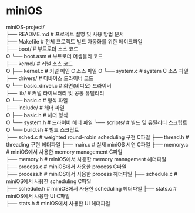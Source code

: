 # miniOS

miniOS-project/  
├── README.md               # 프로젝트 설명 및 사용 방법 문서  
├── Makefile                # 전체 프로젝트 빌드 자동화를 위한 메이크파일  
├── boot/                   # 부트로더 소스 코드  
O   └── boot.asm            # 부트로더 어셈블리 코드  
├── kernel/                 # 커널 소스 코드  
O   ├──  kernel.c           # 커널 메인 C 소스 파일
O   └──  system.c           # system C 소스 파일
├── drivers/                # 디바이스 드라이버 코드  
O   └──  basic_dirver.c     # 화면(비디오) 드라이버  
├── lib/                    # 커널 라이브러리 및 공통 유틸리티  
O   └──  basic.c            # 형식 파일  
├── include/                # 헤더 파일  
O   ├── basic.h             # 헤더 형식  
O   └── system.h            # 드라이버 헤더 파일
└── scripts/                # 빌드 및 유틸리티 스크립트  
O   └── build.sh            # 빌드 스크립트  
├── sched.c                 # weighted round-robin scheduling 구현 C파일 
├── thread.h                # threading 구현 헤더파일 
├── main.c                  # 실제 miniOS 시연 C파일
├── memory.c                # miniOS에서 사용한 memory management C파일  
├── memory.h                # miniOS에서 사용한 memory management 헤더파일  
├── process.c               # miniOS에서 사용한 process C파일  
├── process.h               # miniOS에서 사용한 process 헤더파일 
├── schedule.c              # miniOS에서 사용한 scheduling C파일  
├── schedule.h              # miniOS에서 사용한 scheduling 헤더파일 
├── stats.c                 # miniOS에서 사용한 UI C파일  
├── stats.h                 # miniOS에서 사용한 UI 헤더파일 
